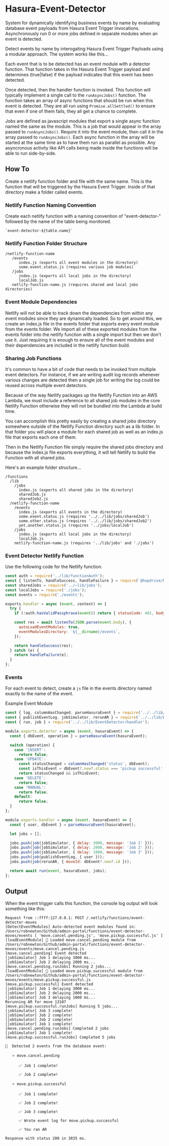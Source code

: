 # Hasura-Event-Detector

System for dynamically identifying business events by name by evaluating database event payloads from Hasura Event Trigger invocations. Asynchronously run 0 or more jobs defined in separate modules when an event is detected.

Detect events by name by interogating Hasura Event Trigger Payloads using a modular approach. The system works like this...

Each event that is to be detected has an event module with a detector function. That function takes in the Hasura Event Trigger payload and determines (true|false) if the payload indicates that this event has been detected.

Once detected, then the handler function is invoked. This function will typically implement a single call to the `runAsyncJobs()` function. The function takes an array of async functions that should be run when this event is detected. They are all run using `Promise.allSettled()` to ensure that even if one of them fails, they all get a chance to complete.

Jobs are defined as javascript modules that export a single async function named the same as the module. This is a job that would appear in the array passed to `runAsyncJobs()`. Require it into the event module, then call it in the array passed to `runAsyncJobs()`. Each async function in the array will be started at the same time as to have them run as parallel as possible. Any asyncronous activity like API calls being made inside the functions will be able to run side-by-side.

## How To

Create a netlify function folder and file with the same name. This is the function that will be triggered by the Hasura Event Trigger. Inside of that directory make a folder called events.

### Netlify Function Naming Convention

Create each netlify function with a naming convention of "event-detector-" followed by the name of the table being monitored.

```
`event-detector-${table.name}`
```

### Netlify Function Folder Structure

```
/netlify-function-name
   /events
      index.js (exports all event modules in the directory)
      some.event.status.js (requires various job modules)
   /jobs
      index.js (exports all local jobs in the directory)
      localJob.js
   netlify-function-name.js (requires shared and local jobs directories)
```

### Event Module Dependencies

Netlify will not be able to track down the dependencies from within any event modules since they are dynamically loaded. So to get around this, we create an index.js file in the events folder that exports every event module from the events folder. We import all of these exported modules from the events folder into the netlify function with a single import but then we don't use it. Just requiring it is enough to ensure all of the event modules and their dependencies are included in the netlify function build. 

### Sharing Job Functions

It's common to have a bit of code that needs to be invoked from multiple event detectors. For instance, if we are writing audit log records whenever various changes are detected then a single job for writing the log could be reused across multiple event detectors.

Because of the way Netlify packages up the Netlify Function into an AWS Lambda,
we must include a reference to all shared job modules in the core Netlify Function
otherwise they will not be bundled into the Lambda at build time.

You can accomplish this pretty easily by creating a shared jobs directory somewhere
outside of the Netlify Function directory such as a lib folder. In that folder you
will place a module for each shared job as well as an index.js file that exports
each one of them.

Then in the Netlify Function file simply require the shared jobs
directory and because the index.js file exports everything, it will tell Netlify
to build the Function with all shared jobs.

Here's an example folder structure...

```
/functions
  /lib
    /jobs
      index.js (exports all shared jobs in the directory)
      sharedJob.js
      sharedJob2.js
  /netlify-function-name
    /events
      index.js (exports all events in the directory)
      some.event.status.js (requires '../../lib/jobs/sharedJob')
      some.other.status.js (requires '../../lib/jobs/sharedJob2')
      yet.another.status.js (requires '../jobs/localJob')
    /jobs
      index.js (exports all local jobs in the directory)
      localJob.js
    netlify-function-name.js (requires '../lib/jobs' and './jobs')
```

### Event Detector Netlify Function

Use the following code for the Netlify function.

```javascript title="netlify-function-name.js"
const auth = require('../lib/functionAuth');
const { listenTo, handleSuccess, handleFailure } = require(`@hopdrive/hasura-event-detector`);
const sharedJobs = require('../~lib/jobs');
const localJobs = require('./jobs');
const events = require('./events');

exports.handler = async (event, context) => {
  try {
    if (!auth.hasValidPassphrase(event)) return { statusCode: 401, body: `Unauthorized!` };

    const res = await listenTo(JSON.parse(event.body), {
      autoLoadEventModules: true,
      eventModulesDirectory: `${__dirname}/events`,
    });

    return handleSuccess(res);
  } catch (e) {
    return handleFailure(e);
  }
};
```

### Events

For each event to detect, create a `js` file in the events directory named exactly to the name of the event.

Example Event Module

```javascript title="some.event.status.js"
const { log, columnHasChanged, parseHasuraEvent } = require('../../lib/EventDetector/helpers');
const { publishEventLog, jobSimulator, rerunAR } = require('../../lib/EventDetector/jobs');
const { run, job } = require('../../lib/EventDetector/handler');

module.exports.detector = async (event, hasuraEvent) => {
  const { dbEvent, operation } = parseHasuraEvent(hasuraEvent);

  switch (operation) {
    case 'INSERT':
      return false;
    case 'UPDATE':
      const statusChanged = columnHasChanged('status', dbEvent);
      const isThisEvent = dbEvent?.new?.status === 'pickup successful';
      return statusChanged && isThisEvent;
    case 'DELETE':
      return false;
    case 'MANUAL':
      return false;
    default:
      return false;
  }
};

module.exports.handler = async (event, hasuraEvent) => {
  const { user, dbEvent } = parseHasuraEvent(hasuraEvent);

  let jobs = [];

  jobs.push(job(jobSimulator, { delay: 3000, message: 'Job 1' }));
  jobs.push(job(jobSimulator, { delay: 2000, message: 'Job 2' }));
  jobs.push(job(jobSimulator, { delay: 1000, message: 'Job 3' }));
  jobs.push(job(publishEventLog, { user }));
  jobs.push(job(rerunAR, { moveId: dbEvent?.new?.id }));

  return await run(event, hasuraEvent, jobs);
};
```

## Output

When the event trigger calls this function, the console log output will look something like this:

```
Request from ::ffff:127.0.0.1: POST /.netlify/functions/event-detector-moves
[DetectEventModules] Auto-detected event modules found in: /Users/robnewton/Github/admin-portal/functions/event-detector-moves/events [ 'move.cancel.pending.js', 'move.pickup.successful.js' ]
[loadEventModule] 🧩 Loaded move.cancel.pending module from /Users/robnewton/Github/admin-portal/functions/event-detector-moves/events/move.cancel.pending.js
[move.cancel.pending] Event detected
[jobSimulator] Job 1 delaying 3000 ms...
[jobSimulator] Job 2 delaying 2000 ms...
[move.cancel.pending.runJobs] Running 2 jobs...
[loadEventModule] 🧩 Loaded move.pickup.successful module from /Users/robnewton/Github/admin-portal/functions/event-detector-moves/events/move.pickup.successful.js
[move.pickup.successful] Event detected
[jobSimulator] Job 1 delaying 3000 ms...
[jobSimulator] Job 2 delaying 2000 ms...
[jobSimulator] Job 3 delaying 1000 ms...
Rerunning AR for move 13107
[move.pickup.successful.runJobs] Running 5 jobs...
[jobSimulator] Job 3 complete!
[jobSimulator] Job 2 complete!
[jobSimulator] Job 2 complete!
[jobSimulator] Job 1 complete!
[move.cancel.pending.runJobs] Completed 2 jobs
[jobSimulator] Job 1 complete!
[move.pickup.successful.runJobs] Completed 5 jobs

🔔  Detected 2 events from the database event:

   ⭐️ move.cancel.pending

      ✅ Job 1 complete!

      ✅ Job 2 complete!

   ⭐️ move.pickup.successful

      ✅ Job 1 complete!

      ✅ Job 2 complete!

      ✅ Job 3 complete!

      ✅ Wrote event log for move.pickup.successful

      ✅ You ran AR

Response with status 200 in 3035 ms.
```
